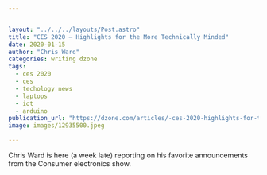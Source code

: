 ```yaml
---


layout: "../../../layouts/Post.astro"
title: "CES 2020 — Highlights for the More Technically Minded"
date: 2020-01-15
author: "Chris Ward"
categories: writing dzone
tags: 
  - ces 2020
  - ces
  - techology news
  - laptops
  - iot
  - arduino
publication_url: "https://dzone.com/articles/-ces-2020-highlights-for-the-more-technically-mind"
image: images/12935500.jpeg

---
```

Chris Ward is here (a week late) reporting on his favorite announcements from the Consumer electronics show.

